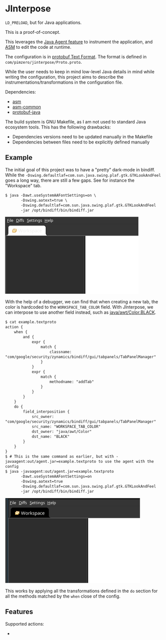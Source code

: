 JInterpose
==========

`LD_PRELOAD`, but for Java applications.

This is a proof-of-concept.

This leverages the [Java Agent
feature](https://docs.oracle.com/javase/9/docs/api/java/lang/instrument/package-summary.html)
to instrument the application, and [ASM](https://asm.ow2.io/) to edit the code
at runtime.

The configuration is in [protobuf Text
Format](https://developers.google.com/protocol-buffers/docs/text-format-spec).
The format is defined in `com/pimzero/jinterpose/Proto.proto`.

While the user needs to keep in mind low-level Java details in mind while writing the configuration,
this project aims to describe the instrumentations/transformations in the configuration file.

Dependencies:

 - [asm](https://asm.ow2.io/)
 - [asm-common](https://asm.ow2.io/)
 - [protobuf-java](https://search.maven.org/artifact/com.google.protobuf/protobuf-java)

The build system is GNU Makefile, as I am not used to standard Java ecosystem
tools. This has the following drawbacks:
 - Dependencies versions need to be updated manually in the Makefile
 - Dependencies between files need to be explicitly defined manually

## Example

The initial goal of this project was to have a "pretty" dark-mode in bindiff.
While the `-Dswing.defaultlaf=com.sun.java.swing.plaf.gtk.GTKLookAndFeel` goes
a long way, there are still a few gaps. See for instance the "Workspace"
tab.

```
$ java -Dawt.useSystemAAFontSettings=on \
       -Dswing.aatext=true \
       -Dswing.defaultlaf=com.sun.java.swing.plaf.gtk.GTKLookAndFeel
       -jar /opt/bindiff/bin/bindiff.jar
```

![The Workspace tab has white text on a white background](docs/without.png)

With the help of a debugger, we can find that when creating a new tab, the
color is hardcoded to the `WORKSPACE_TAB_COLOR` field. With JInterpose, we can
interpose to use another field instead, such as
[java/awt/Color.BLACK](https://docs.oracle.com/javase/7/docs/api/java/awt/Color.html#BLACK).

```
$ cat example.textproto
action {
	when {
		and {
			expr {
				match {
					classname: "com/google/security/zynamics/bindiff/gui/tabpanels/TabPanelManager"
				}
			}
			expr {
				match {
					methodname: "addTab"
				}
			}
		}
	}
	do {
		field_interposition {
			src_owner: "com/google/security/zynamics/bindiff/gui/tabpanels/TabPanelManager"
			src_name: "WORKSPACE_TAB_COLOR"
			dst_owner: "java/awt/Color"
			dst_name: "BLACK"
		}
	}
}
$ # This is the same command as earlier, but with -javaagent:out/agent.jar=example.textproto to use the agent with the config
$ java -javaagent:out/agent.jar=example.textproto
       -Dawt.useSystemAAFontSettings=on
       -Dswing.aatext=true
       -Dswing.defaultlaf=com.sun.java.swing.plaf.gtk.GTKLookAndFeel
       -jar /opt/bindiff/bin/bindiff.jar
```

![The Workspace tab has white text on a white background](docs/with.png)

This works by applying all the transformations defined in the `do` section for
all the methods matched by the `when` close of the config.

## Features

Supported actions:

 - 
